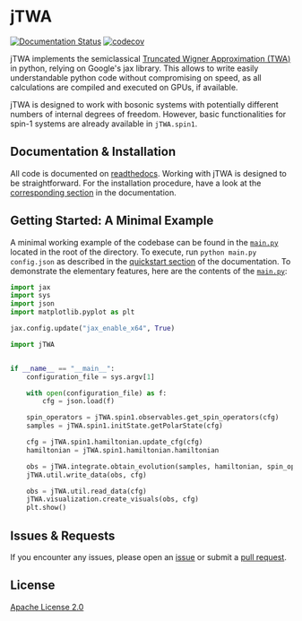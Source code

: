 # jTWA
[![Documentation Status](https://readthedocs.org/projects/jtwa/badge/?version=latest)](https://jtwa.readthedocs.io/en/latest/?badge=latest) [![codecov](https://codecov.io/github/RehMoritz/jTWA/graph/badge.svg?token=TY92JAI1V9)](https://codecov.io/github/RehMoritz/jTWA)

jTWA implements the semiclassical [Truncated Wigner Approximation (TWA)](https://www.sciencedirect.com/science/article/pii/S0003491610000382?via%3Dihub) in python, relying on Google's jax library.
This allows to write easily understandable python code without compromising on speed, as all calculations are compiled and executed on GPUs, if available.

jTWA is designed to work with bosonic systems with potentially different numbers of internal degrees of freedom.
However, basic functionalities for spin-1 systems are already available in ``jTWA.spin1``.

## Documentation & Installation
All code is documented on [readthedocs](https://jtwa.readthedocs.io/en/latest/#).
Working with jTWA is designed to be straightforward. For the installation procedure, have a look at the [corresponding section](https://jtwa.readthedocs.io/en/latest/docs/install.html) in the documentation.

## Getting Started: A Minimal Example
A minimal working example of the codebase can be found in the [``main.py``](https://github.com/RehMoritz/jTWA/blob/main/main.py) located in the root of the directory.
To execute, run `python main.py config.json` as described in the [quickstart section](https://jtwa.readthedocs.io/en/latest/docs/quickstart.html) of the documentation.
To demonstrate the elementary features, here are the contents of the [``main.py``](https://github.com/RehMoritz/jTWA/blob/main/main.py):

```python
import jax
import sys
import json
import matplotlib.pyplot as plt

jax.config.update("jax_enable_x64", True)

import jTWA


if __name__ == "__main__":
    configuration_file = sys.argv[1]

    with open(configuration_file) as f:
        cfg = json.load(f)

    spin_operators = jTWA.spin1.observables.get_spin_operators(cfg)
    samples = jTWA.spin1.initState.getPolarState(cfg)

    cfg = jTWA.spin1.hamiltonian.update_cfg(cfg)
    hamiltonian = jTWA.spin1.hamiltonian.hamiltonian

    obs = jTWA.integrate.obtain_evolution(samples, hamiltonian, spin_operators, cfg)
    jTWA.util.write_data(obs, cfg)

    obs = jTWA.util.read_data(cfg)
    jTWA.visualization.create_visuals(obs, cfg)
    plt.show()
```

## Issues & Requests

If you encounter any issues, please open an [issue](https://github.com/RehMoritz/jTWA/issues) or submit a [pull request](https://github.com/RehMoritz/jTWA/pulls).

## License

[Apache License 2.0](https://github.com/RehMoritz/jTWA/blob/main/LICENSE)
